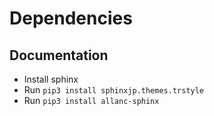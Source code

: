 Dependencies
============

Documentation
-------------

* Install sphinx
* Run `pip3 install sphinxjp.themes.trstyle`
* Run `pip3 install allanc-sphinx`